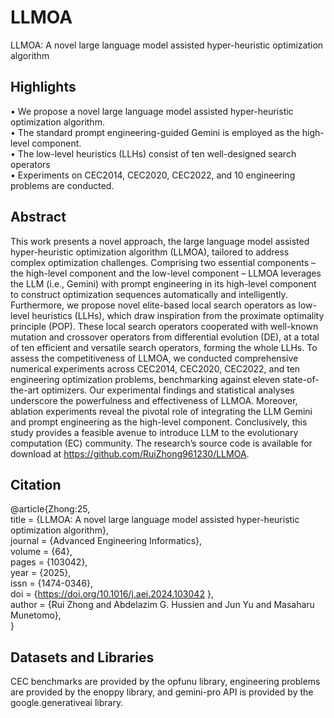 # LLMOA  

LLMOA: A novel large language model assisted hyper-heuristic optimization algorithm  


## Highlights  
• We propose a novel large language model assisted hyper-heuristic optimization algorithm.  
• The standard prompt engineering-guided Gemini is employed as the high-level component.  
• The low-level heuristics (LLHs) consist of ten well-designed search operators  
• Experiments on CEC2014, CEC2020, CEC2022, and 10 engineering problems are conducted.  

## Abstract
This work presents a novel approach, the large language model assisted hyper-heuristic optimization algorithm (LLMOA), tailored to address complex optimization challenges. Comprising two essential components – the high-level component and the low-level component – LLMOA leverages the LLM (i.e., Gemini) with prompt engineering in its high-level component to construct optimization sequences automatically and intelligently. Furthermore, we propose novel elite-based local search operators as low-level heuristics (LLHs), which draw inspiration from the proximate optimality principle (POP). These local search operators cooperated with well-known mutation and crossover operators from differential evolution (DE), at a total of ten efficient and versatile search operators, forming the whole LLHs. To assess the competitiveness of LLMOA, we conducted comprehensive numerical experiments across CEC2014, CEC2020, CEC2022, and ten engineering optimization problems, benchmarking against eleven state-of-the-art optimizers. Our experimental findings and statistical analyses underscore the powerfulness and effectiveness of LLMOA. Moreover, ablation experiments reveal the pivotal role of integrating the LLM Gemini and prompt engineering as the high-level component. Conclusively, this study provides a feasible avenue to introduce LLM to the evolutionary computation (EC) community. The research’s source code is available for download at https://github.com/RuiZhong961230/LLMOA.

## Citation
@article{Zhong:25,  
title = {LLMOA: A novel large language model assisted hyper-heuristic optimization algorithm},  
journal = {Advanced Engineering Informatics},  
volume = {64},  
pages = {103042},  
year = {2025},  
issn = {1474-0346},  
doi = {https://doi.org/10.1016/j.aei.2024.103042 },  
author = {Rui Zhong and Abdelazim G. Hussien and Jun Yu and Masaharu Munetomo},  
}

## Datasets and Libraries
CEC benchmarks are provided by the opfunu library, engineering problems are provided by the enoppy library, and gemini-pro API is provided by the google.generativeai library.
